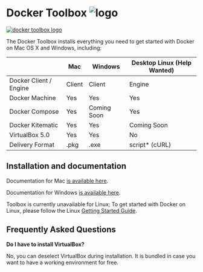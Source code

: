 Docker Toolbox ![logo](https://cloud.githubusercontent.com/assets/251292/8971250/9a27e862-3603-11e5-849b-c35f95e1a753.png)
==================================

[![docker toolbox logo](https://cloud.githubusercontent.com/assets/251292/8895808/5596f50e-339b-11e5-92bd-a596d48a5531.png)](https://www.docker.com/toolbox)

The Docker Toolbox installs everything you need to get started with
Docker on Mac OS X and Windows, including:

|                        | Mac    | Windows     | Desktop Linux  (Help Wanted)   |
|------------------------|--------|-------------|--------------------------------|
| Docker Client / Engine | Client | Client      | Engine                         |
| Docker Machine         | Yes    | Yes         | Yes                            |
| Docker Compose         | Yes    | Coming Soon | Yes                            |
| Docker Kitematic       | Yes    | Yes         | Coming Soon                    |
| VirtualBox 5.0         | Yes    | Yes         | No                             |
| Delivery Format        | .pkg   | .exe        | script* (cURL)                 |


## Installation and documentation

Documentation for Mac [is available
here](https://docs.docker.com/mac/started/).

Documentation for Windows [is available here](https://docs.docker.com/windows/started/).

Toolbox is currently unavailable for Linux; To get started with Docker on Linux, please follow the Linux [Getting Started Guide](https://docs.docker.com/linux/started/).

## Frequently Asked Questions

**Do I have to install VirtualBox?**

No, you can deselect VirtualBox during installation. It is bundled in case you want to have a working environment for free.
